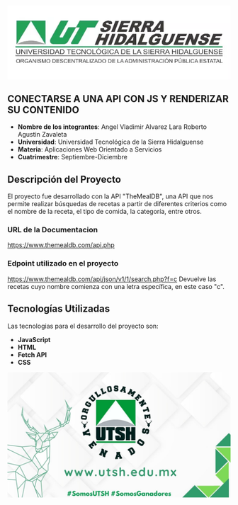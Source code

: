 ![Logo_Desarrrollo de Softaware](/icons/Logo-UTSH.webp)
## CONECTARSE A UNA API CON JS Y RENDERIZAR SU     CONTENIDO
- **Nombre de los integrantes**: 
    Angel Vladimir Alvarez Lara
    Roberto Agustin Zavaleta
- **Universidad**: Universidad Tecnológica de la Sierra Hidalguense
- **Materia**: Aplicaciones Web Orientado a Servicios
- **Cuatrimestre**: Septiembre-Diciembre

## Descripción del Proyecto
El proyecto fue desarrollado con la API "TheMealDB", una API que nos permite realizar búsquedas de recetas a partir de diferentes criterios como el nombre de la receta, el tipo de comida, la categoría, entre otros.
### URL de la Documentacion
https://www.themealdb.com/api.php
### Edpoint utilizado en el proyecto
https://www.themealdb.com/api/json/v1/1/search.php?f=c
Devuelve las recetas cuyo nombre comienza con una letra específica, en este caso "c".

## Tecnologías Utilizadas
Las tecnologias para el desarrollo del proyecto son:
- **JavaScript**
- **HTML**
- **Fetch API**
- **CSS**

![Logo_Desarrrollo de Softaware](/icons/image.jpg)